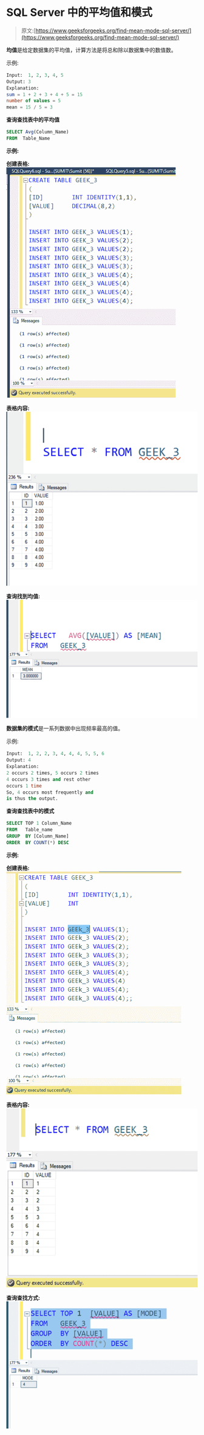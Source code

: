 # SQL Server 中的平均值和模式

> 原文:[https://www.geeksforgeeks.org/find-mean-mode-sql-server/](https://www.geeksforgeeks.org/find-mean-mode-sql-server/)

**均值**是给定数据集的平均值，计算方法是将总和除以数据集中的数值数。

示例:

```sql
Input:  1, 2, 3, 4, 5 
Output: 3
Explanation: 
sum = 1 + 2 + 3 + 4 + 5 = 15
number of values = 5
mean = 15 / 5 = 3

```

**查询查找表中的平均值**

```sql
SELECT Avg(Column_Name) 
FROM  Table_Name

```

**示例:**

**创建表格:**
![](img/d3a791ed64febfa93f90d36abf725690.png)

**表格内容:**
![](img/082923e82d0dded7f09d90826f4eea46.png)

**查询找到均值:**
![](img/f436fb36934ec663ef9c889c47551b55.png)

**数据集的模式**是一系列数据中出现频率最高的值。

示例:

```sql
Input:  1, 2, 2, 3, 4, 4, 4, 5, 5, 6
Output: 4
Explanation:
2 occurs 2 times, 5 occurs 2 times
4 occurs 3 times and rest other 
occurs 1 time
So, 4 occurs most frequently and 
is thus the output.

```

**查询查找表中的模式**

```sql
SELECT TOP 1 Column_Name
FROM   Table_name
GROUP  BY [Column_Name]
ORDER  BY COUNT(*) DESC

```

**示例:**

**创建表格:**
![](img/49d2bf4dada5d6375db6c7e1b6c0dd49.png)

**表格内容:**
![](img/77e43f7503ffd1cf025ea39cecc18acf.png)

**查询查找方式:**
![](img/8590c3f393976226f23020bb1f220687.png)